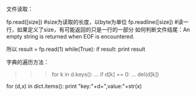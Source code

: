 文件读取：

fp.read([size])                     #size为读取的长度，以byte为单位
fp.readline([size])                 #读一行，如果定义了size，有可能返回的只是一行的一部分
如何判断文件结尾：An empty string is returned when EOF is encountered.

所以 result = fp.read(1)
while(True):
    if result:
        print result

字典的遍历方法：


>>> for k in d.keys():
...   if d[k] == 0:
...     del(d[k])

for (d,x) in dict.items():
     print "key:"+d+",value:"+str(x)
